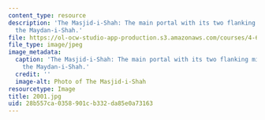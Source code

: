 ```yaml
---
content_type: resource
description: 'The Masjid-i-Shah: The main portal with its two flanking minarets overlooking
  the Maydan-i-Shah.'
file: https://ol-ocw-studio-app-production.s3.amazonaws.com/courses/4-614-religious-architecture-and-islamic-cultures-fall-2002/28b557ca0358901cb332da85e0a73163_2001.jpg
file_type: image/jpeg
image_metadata:
  caption: 'The Masjid-i-Shah: The main portal with its two flanking minarets overlooking
    the Maydan-i-Shah.'
  credit: ''
  image-alt: Photo of The Masjid-i-Shah
resourcetype: Image
title: 2001.jpg
uid: 28b557ca-0358-901c-b332-da85e0a73163
---
```

